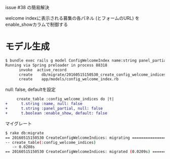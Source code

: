 <!-- ************** docs/issue85.md **************
Created    : 2016-May-15
Last Change: 2016-May-16.
-->

issue #38 の簡易解決

welcome indexに表示される募集の各パネル (とフォームのURL) を
enable_showカラムで制御する


# モデル生成

```sh
$ bundle exec rails g model ConfigWelcomeIndex name:string panel_partial:string enable_show:boolean
Running via Spring preloader in process 88318
      invoke  active_record
      create    db/migrate/20160515150530_create_config_welcome_indices.rb
      create    app/models/config_welcome_index.rb
```

null: false, defaultを設定

```diff
     create_table :config_welcome_indices do |t|
+      t.string :name, null: false
+      t.string :panel_partial, null: false
+      t.boolean :enable_show, default: false
```

マイグレート

```sh
$ rake db:migrate
== 20160515150530 CreateConfigWelcomeIndices: migrating =======================
-- create_table(:config_welcome_indices)
   -> 0.0208s
== 20160515150530 CreateConfigWelcomeIndices: migrated (0.0209s) ==============
```

